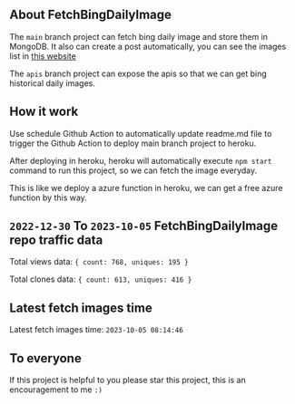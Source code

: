 ## About FetchBingDailyImage

The `main` branch project can fetch bing daily image and store them in MongoDB.
It also can create a post automatically, you can see the images list in [this website](https://oursalbum.netlify.app)

The `apis` branch project can expose the apis so that we can get bing historical daily images.

## How it work

Use schedule Github Action to automatically update readme.md file to trigger the Github Action to deploy main branch project to heroku.

After deploying in heroku, heroku will automatically execute `npm start` command to run this project, so we can fetch the image everyday.

This is like we deploy a azure function in heroku, we can get a free azure function by this way.

## `2022-12-30` To `2023-10-05` FetchBingDailyImage repo traffic data

Total views data: `{ count: 768, uniques: 195 }`

Total clones data: `{ count: 613, uniques: 416 }`

## Latest fetch images time

Latest fetch images time: `2023-10-05 08:14:46`

## To everyone

If this project is helpful to you please star this project, this is an encouragement to me `:)`



